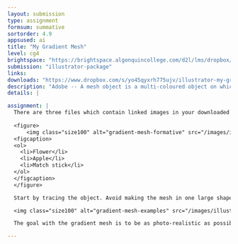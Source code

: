 ```yaml
---
layout: submission
type: assignment
formsum: summative
sortorder: 4.9
appsused: ai
title: "My Gradient Mesh"
level: cg4
brightspace: "https://brightspace.algonquincollege.com/d2l/lms/dropbox/user/folder_submit_files.d2l?db=483590&grpid=0&isprv=0&bp=0&ou=503887"
submission: "illustrator-package"
links: 
downloads: "https://www.dropbox.com/s/yo45qyxrh775ujv/illustrator-my-gradient-mesh.zip?dl=1"
description: "Adobe -- A mesh object is a multi-coloured object on which colors can flow in different directions and transition smoothly from one point to another."
details: | 

assignment: |
  There are three files which contain linked images in your downloaded folder. Choose one of them.  Either the:
 
  <figure>
      <img class="size100" alt="gradient-mesh-formative" src="/images/illustrator-gradient-mesh/gradient-mesh-formative.jpg">
  <figcaption>
  <ol>
    <li>Flower</li>
    <li>Apple</li>
    <li>Match stick</li>
  </ol>
  </figcaption>
  </figure>

  Start by tracing the object. Avoid making the mesh in one large shape. Trace the image strategically, so you can create the meshes on each object rather than the whole images. If you wish, you can copy the placed photo to the second artboard to trace on top of it.

  <img class="size100" alt="gradient-mesh-examples" src="/images/illustrator-gradient-mesh/gradient-mesh-examples.jpg">

  The goal with the gradient mesh is to be as photo-realistic as possible. You don’t need to replicate each detail of the photo's gradients. The point is to use the photo as inspiration to create a photo-realistic object.

---
```

